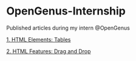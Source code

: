 # OpenGenus-Internship
Published articles during my intern @OpenGenus

[1. HTML Elements: Tables](https://iq.opengenus.org/p/00a9c8b3-56c0-4478-a3cb-bd3463ca824d/)

[2. HTML Features: Drag and Drop](https://iq.opengenus.org/p/ff80ce9a-cafd-498f-a13f-9d42b64e2382/)
